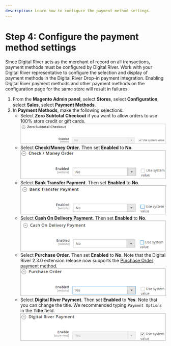 ```yaml
---
description: Learn how to configure the payment method settings.
---
```


# Step 4: Configure the payment method settings

Since Digital River acts as the merchant of record on all transactions, payment methods must be configured by Digital River. Work with your Digital River representative to configure the selection and display of payment methods in the Digital River Drop-in payment integration. Enabling Digital River payment methods and other payment methods on the configuration page for the same store will result in failures.

1. From the **Magento Admin panel**, select **Stores**, select **Conﬁguration**, select **Sales**, select **Payment Methods**.
2. In **Payment Methods**, make the following selections:
   * Select **Zero Subtotal Checkout** if you want to allow orders to use 100% store credit or gift cards.\
     ![](../.gitbook/assets/Zero-Subtotal-Checkout.png)
   * Select **Check/Money Order**. Then set **Enabled** to **No**.\
     ![](../.gitbook/assets/Check-Money-Order.png)
   * Select **Bank Transfer Payment**. Then set **Enabled** to **No**.![](../.gitbook/assets/Bank-Transfer-Payment.png)
   * Select **Cash On Delivery Payment**. Then set **Enabled** to **No**.![](../.gitbook/assets/Cash-on-Delivery-Payment.png)
   * Select **Purchase Order**. Then set **Enabled** to **No**. Note that the Digital River 2.3.0 extension release now supports the [Purchase Order ](enabling-magentos-purchase-order-payment-method.md)payment method. ![](../.gitbook/assets/Purchase-Order.png)
   * Select **Digital River Payment**. Then set **Enabled** to **Yes**. Note that you can change the title. We recommended typing `Payment Options` in the **Title** field.![](../.gitbook/assets/Digital-River-Payment.png)
